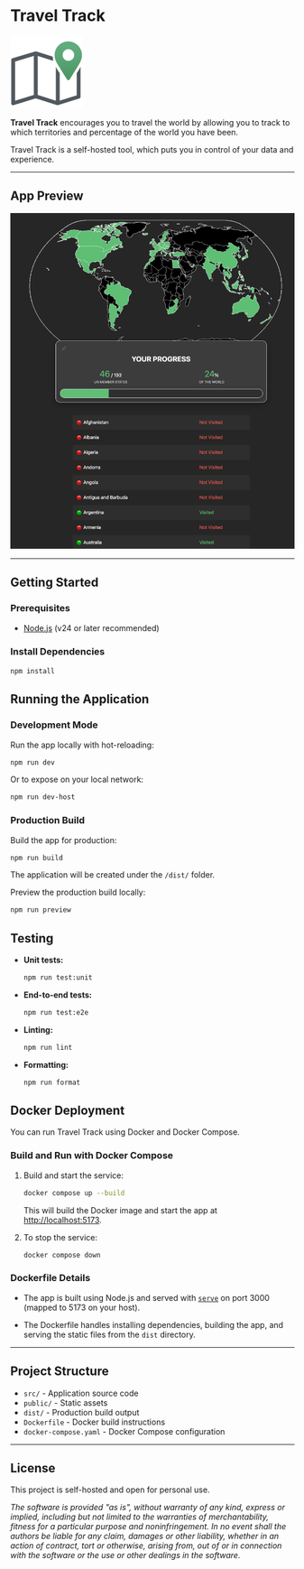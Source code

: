 # Travel Track

![Travel Track Logo](./public/logo_128.png)

**Travel Track** encourages you to travel the world by allowing you to track to
which territories and percentage of the world you have been.

Travel Track is a self-hosted tool, which puts you in control of your data and
experience.

---

## App Preview

![Travel Track Screenshot](./docs/screenshot-travel-track.png)

---

## Getting Started

### Prerequisites

- [Node.js](https://nodejs.org/) (v24 or later recommended)

### Install Dependencies

```bash
npm install
```

## Running the Application

### Development Mode

Run the app locally with hot-reloading:

```bash
npm run dev
```

Or to expose on your local network:

```bash
npm run dev-host
```

### Production Build

Build the app for production:

```bash
npm run build
```

The application will be created under the `/dist/` folder.

Preview the production build locally:

```bash
npm run preview
```

## Testing

- **Unit tests:**

  ```bash
  npm run test:unit
  ```

- **End-to-end tests:**

  ```bash
  npm run test:e2e
  ```

- **Linting:**

  ```bash
  npm run lint
  ```

- **Formatting:**

  ```bash
  npm run format
  ```

## Docker Deployment

You can run Travel Track using Docker and Docker Compose.

### Build and Run with Docker Compose

1. Build and start the service:

   ```bash
   docker compose up --build
   ```

   This will build the Docker image and start the app at [http://localhost:5173](http://localhost:5173).

2. To stop the service:

   ```bash
   docker compose down
   ```

### Dockerfile Details

- The app is built using Node.js and served with
  [`serve`](https://www.npmjs.com/package/serve) on port 3000 (mapped to 5173
  on your host).

- The Dockerfile handles installing dependencies, building the app, and serving
  the static files from the `dist` directory.

---

## Project Structure

- `src/` - Application source code
- `public/` - Static assets
- `dist/` - Production build output
- `Dockerfile` - Docker build instructions
- `docker-compose.yaml` - Docker Compose configuration

---

## License

This project is self-hosted and open for personal use.

*The software is provided "as is", without warranty of any kind, express or
implied, including but not limited to the warranties of merchantability, fitness
for a particular purpose and noninfringement. In no event shall the authors be
liable for any claim, damages or other liability, whether in an action of
contract, tort or otherwise, arising from, out of or in connection with the
software or the use or other dealings in the software.*
